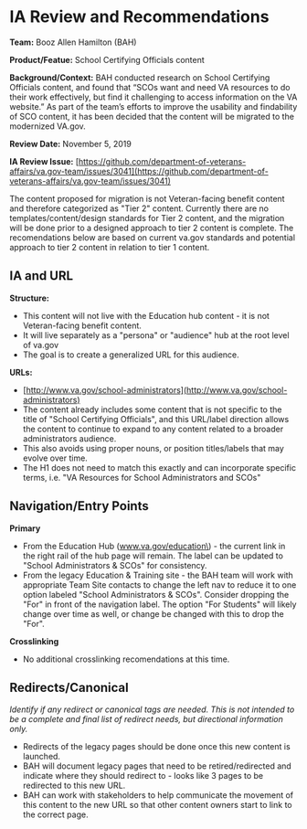 # IA Review and Recommendations

**Team:** Booz Allen Hamilton \(BAH\)

**Product/Featue:** School Certifying Officials content

**Background/Context:** BAH conducted research on School Certifying Officials content, and found that “SCOs want and need VA resources to do their work effectively, but find it challenging to access information on the VA website.” As part of the team’s efforts to improve the usability and findability of SCO content, it has been decided that the content will be migrated to the modernized VA.gov.

**Review Date:** November 5, 2019

**IA Review Issue:** [https://github.com/department-of-veterans-affairs/va.gov-team/issues/3041](https://github.com/department-of-veterans-affairs/va.gov-team/issues/3041)

The content proposed for migration is not Veteran-facing benefit content and therefore categorized as "Tier 2" content. Currently there are no templates/content/design standards for Tier 2 content, and the migration will be done prior to a designed approach to tier 2 content is complete. The recomendations below are based on current va.gov standards and potential approach to tier 2 content in relation to tier 1 content.

## IA and URL

**Structure:**

* This content will not live with the Education hub content - it is not Veteran-facing benefit content. 
* It will live separately as a "persona" or "audience" hub at the root level of va.gov
* The goal is to create a generalized URL for this audience.

**URLs:**

* [http://www.va.gov/school-administrators](http://www.va.gov/school-administrators)
* The content already includes some content that is not specific to the title of "School Certifying Officials", and this URL/label direction allows the content to continue to expand to any content related to a broader administrators audience.
* This also avoids using proper nouns, or position titles/labels that may evolve over time.
* The H1 does not need to match this exactly and can incorporate specific terms, i.e. "VA Resources for School Administrators and SCOs"

## Navigation/Entry Points

**Primary**

* From the Education Hub \(www.va.gov/education\) - the current link in the right rail of the hub page will remain. The label can be updated to "School Administrators & SCOs" for consistency.
* From the legacy Education & Training site - the BAH team will work with appropriate Team Site contacts to change the left nav to reduce it to one option labeled "School Administrators & SCOs". Consider dropping the "For" in front of the navigation label. The option "For Students" will likely change over time as well, or change be changed with this to drop the "For".

**Crosslinking**

* No additional crosslinking recomendations at this time. 

## Redirects/Canonical

_Identify if any redirect or canonical tags are needed. This is not intended to be a complete and final list of redirect needs, but directional information only._

* Redirects of the legacy pages should be done once this new content is launched. 
* BAH will document legacy pages that need to be retired/redirected and indicate where they should redirect to - looks like 3 pages to be redirected to this new URL.
* BAH can work with stakeholders to help communicate the movement of this content to the new URL so that other content owners start to link to the correct page.

